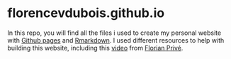 # florencevdubois.github.io
In this repo, you will find all the files i used to create my personal website with [Github pages](https://pages.github.com/) and [Rmarkdown](https://bookdown.org/yihui/blogdown/github-pages.html). I used different resources to help with building this website, including this [video](https://www.youtube.com/watch?v=0GjUWgl03vA) from [Florian Privé](https://github.com/privefl).  
